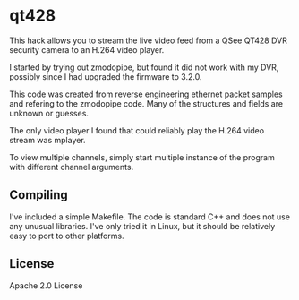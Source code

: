 
qt428
=====
This hack allows you to stream the live video feed from a QSee QT428 DVR
security camera to an H.264 video player.

I started by trying out zmodopipe, but found it did not work with my DVR,
possibly since I had upgraded the firmware to 3.2.0.

This code was created from reverse engineering ethernet packet samples and
refering to the zmodopipe code.  Many of the structures and fields are unknown
or guesses.

The only video player I found that could reliably play the H.264 video stream
was mplayer.

To view multiple channels, simply start multiple instance of the program with
different channel arguments.


Compiling
---------
I've included a simple Makefile.  The code is standard C++ and does not use
any unusual libraries.  I've only tried it in Linux, but it should be
relatively easy to port to other platforms.

License
-------
Apache 2.0 License

